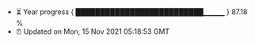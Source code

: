 - ⏳ Year progress { ██████████████████████████▁▁▁▁ } 87.18 %
- ⏰ Updated on Mon, 15 Nov 2021 05:18:53 GMT

